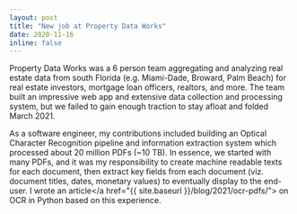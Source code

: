 ```yaml
---
layout: post
title: "New job at Property Data Works"
date: 2020-11-16
inline: false
---
```


Property Data Works was a 6 person team aggregating and analyzing real estate data from south Florida (e.g. Miami-Dade, Broward, Palm Beach) for real estate investors, mortgage loan officers, realtors, and more. The team built an impressive web app and extensive data collection and processing system, but we failed to gain enough traction to stay afloat and folded March 2021.

As a software engineer, my contributions included building an Optical Character Recognition pipeline and information extraction system which processed about 20 million PDFs (~10 TB). In essence, we started with many PDFs, and it was my responsibility to create machine readable texts for each document, then extract key fields from each document (viz. document titles, dates, monetary values) to eventually display to the end-user. I wrote <a>an article</a href="{{ site.baseurl }}/blog/2021/ocr-pdfs/"> on OCR in Python based on this experience.